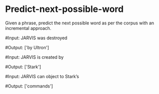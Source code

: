 # Predict-next-possible-word

Given a phrase, predict the next possible word as per the corpus with an
incremental approach.

#Input: JARVIS was destroyed

#Output: ['by Ultron']

#Input: JARVIS is created by

#Output: ['Stark']

#Input: JARVIS can object to Stark’s

#Output: ['commands']

